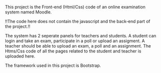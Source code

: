 This project is the Front-end (Html/Css) code of an online examination system named Moodle. 

!!The code here does not contain the javascript and the back-end part of the project.!!


The system has 2 seperate panels for teachers and students. A student can login and take an exam, participate in a poll or upload an assigment. A teacher should be able to upload an exam, a poll and an assignment. 
The Htms/Css code of all the pages related to the student and teacher is uploaded here. 

The framework used in this project is Bootstrap. 
